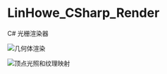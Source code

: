 # LinHowe_CSharp_Render
C# 光栅渲染器



![几何体渲染](http://p9sfkx5v1.bkt.clouddn.com/2018-11-09_23-50-53.png)



![顶点光照和纹理映射](http://p9sfkx5v1.bkt.clouddn.com/2018-11-13_15-08-01.png)